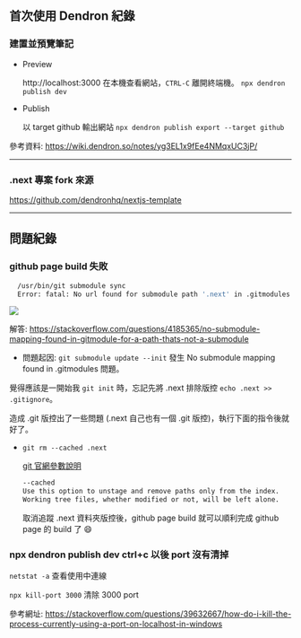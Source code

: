 

## 首次使用 Dendron 紀錄

### 建置並預覽筆記

- Preview

  http://localhost:3000 在本機查看網站，`CTRL-C` 離開終端機。
  `npx dendron publish dev`

- Publish

  以 target github 輸出網站
  `npx dendron publish export --target github`

參考資料:
https://wiki.dendron.so/notes/yg3EL1x9fEe4NMqxUC3jP/

---

### .next 專案 fork 來源

https://github.com/dendronhq/nextjs-template

---

## 問題紀錄

### github page build 失敗

```bash
  /usr/bin/git submodule sync
  Error: fatal: No url found for submodule path '.next' in .gitmodules
```

![](/assets/images/2021-12-31-19-23-24.png)

解答: https://stackoverflow.com/questions/4185365/no-submodule-mapping-found-in-gitmodule-for-a-path-thats-not-a-submodule

- 問題起因: `git submodule update --init` 發生 No submodule mapping found in .gitmodules 問題。

覺得應該是一開始我 `git init` 時，忘記先將 .next 排除版控 `echo .next >> .gitignore`。

造成 .git 版控出了一些問題 (.next 自己也有一個 .git 版控)，執行下面的指令後就好了。

- `git rm --cached .next`

  [git 官網參數說明](https://git-scm.com/docs/git-rm)

  ```bash
  --cached
  Use this option to unstage and remove paths only from the index.
  Working tree files, whether modified or not, will be left alone.
  ```

  取消追蹤 .next 資料夾版控後，github page build 就可以順利完成 github page 的 build 了 😄

### npx dendron publish dev ctrl+c 以後 port 沒有清掉

`netstat -a` 查看使用中連線

`npx kill-port 3000` 清除 3000 port

參考網址: https://stackoverflow.com/questions/39632667/how-do-i-kill-the-process-currently-using-a-port-on-localhost-in-windows
